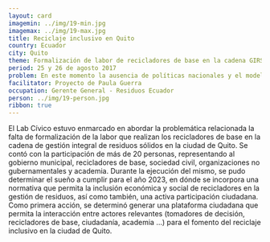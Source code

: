 ```yaml
---
layout: card
imagemin: ../img/19-min.jpg
imagemax: ../img/19-max.jpg
title: Reciclaje inclusivo en Quito
country: Ecuador
city: Quito
theme: Formalización de labor de recicladores de base en la cadena GIRS en Quito
period: 25 y 26 de agosto 2017
problem: En este momento la ausencia de políticas nacionales y el modelo de Gestión Integral de Residuos Sólidos (GIRS) vigente en el Distrito Metropolitano de Quito (DMQ) reconoce a recicladores de base, sin embargo, no fomenta la participación ciudadana en temas de reciclaje y no incluye la valorización del trabajo de recicladores de base como la prestación de un servicio.
facilitator: Proyecto de Paula Guerra
occupation: Gerente General - Residuos Ecuador
person: ../img/19-person.jpg
ribbon: true
---
```


El Lab Cívico estuvo enmarcado en abordar la problemática relacionada la falta de formalización de la labor que realizan los recicladores de base en la cadena de gestión integral de residuos sólidos en la ciudad de Quito. Se contó con la participación de más de 20 personas, representando al gobierno municipal, recicladores de base, sociedad civil, organizaciones no gubernamentales y academia. Durante la ejecución del mismo, se pudo determinar el sueño a cumplir para el año 2023, en dónde se incorpora una normativa que permita la inclusión económica y social de recicladores en la gestión de residuos, así como también, una activa participación ciudadana. Como primera acción, se determinó generar una plataforma ciudadana que permita la interacción entre actores relevantes (tomadores de decisión, recicladores de base, ciudadanía, academia …) para el fomento del reciclaje inclusivo en la ciudad de Quito.
